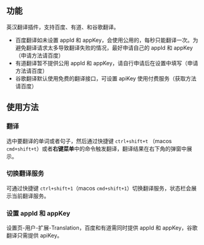 ## 功能
英汉翻译插件，支持百度、有道、和谷歌翻译。
- 百度翻译如未设置 appId 和 appKey，会使用公用的，每秒只能翻译一次。为避免翻译请求太多导致翻译失败的情况，最好申请自己的 appId 和 appKey（申请方法请百度）
- 有道翻译暂不提供公用 appId 和 appKey，请自行申请后在设置中填写（申请方法请百度）
- 谷歌翻译默认使用免费的翻译接口，可设置 apiKey 使用付费服务（获取方法请百度）

## 使用方法

### 翻译
选中要翻译的单词或者句子，然后通过快捷键 `ctrl+shift+t` （macos `cmd+shift+t`）或者**右键菜单**中的命令触发翻译，翻译结果在右下角的弹窗中展示。

### 切换翻译服务
可通过快捷键 `ctrl+shift+1`（macos `cmd+shift+1`）切换翻译服务，状态栏会展示当前翻译服务。

### 设置 appId 和 appKey
设置页-用户-扩展-Translation，百度和有道需同时提供 appId 和 appKey，谷歌翻译只需提供 apiKey。